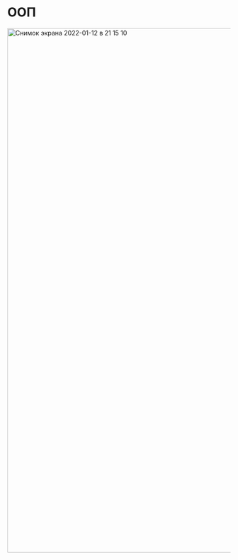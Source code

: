 # ООП 
<img width="1182" alt="Снимок экрана 2022-01-12 в 21 15 10" src="https://user-images.githubusercontent.com/45273279/149199015-eedbbd7f-2626-4544-9d8a-e8539aec69e3.png">
